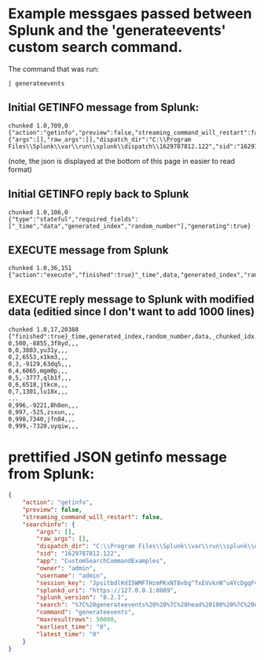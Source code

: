 # Example messgaes passed between Splunk and the 'generateevents' custom search command.

The command that was run:
```
| generateevents
```


## Initial GETINFO message from Splunk:
```
chunked 1.0,709,0
{"action":"getinfo","preview":false,"streaming_command_will_restart":false,"searchinfo":{"args":[],"raw_args":[],"dispatch_dir":"C:\\Program Files\\Splunk\\var\\run\\splunk\\dispatch\\1629787812.122","sid":"1629787812.122","app":"CustomSearchCommandExamples","owner":"admin","username":"admin","session_key":"JpsitbdlKdI5WMFTHzmPKxNT8vbg^TxEVvknN^u4YcDgqFvdtQGHmkU9sHcXKOO4U2Jm^bWpuwcUGJDfXQLA5FL7AK90oFWxKHdGuepVVP6G1xKCXDVXXWL","splunkd_uri":"https://127.0.0.1:8089","splunk_version":"8.2.1","search":"%7C%20generateevents%20%20%7C%20head%20100%20%7C%20export%20add_timestamp%3Df%20add_offset%3Dt%20segmentation%3Draw","command":"generateevents","maxresultrows":50000,"earliest_time":"0","latest_time":"0"}}
```
(note, the json is displayed at the bottom of this page in easier to read format)


## Initial GETINFO reply back to Splunk
```
chunked 1.0,106,0
{"type":"stateful","required_fields":["_time","data","generated_index","random_number"],"generating":true}
```

## EXECUTE message from Splunk
```
chunked 1.0,36,151
{"action":"execute","finished":true}"_time",data,"generated_index","random_number","_chunked_idx","__mv__time","__mv_data","__mv_generated_index","__mv_random_number","__mv__chunked_idx"
```

## EXECUTE reply message to Splunk with modified data (editied since I don't want to add 1000 lines)
```
chunked 1.0,17,20388
{"finished":true}_time,generated_index,random_number,data,_chunked_idx,__mv__time,__mv__chunked_idx
0,500,-8855,3f8yd,,,
0,0,3803,yu31y,,,
0,2,6553,x1km3,,,
0,3,-9129,63dq5,,,
0,4,6065,mgm0p,,,
0,5,-3777,qlb1f,,,
0,6,6518,jtkcm,,,
0,7,1301,lu18x,,,
...
0,996,-9221,8h0en,,,
0,997,-525,zsxun,,,
0,998,7340,jfn84,,,
0,999,-7320,uyqiw,,,
```

# prettified JSON getinfo message from Splunk:
```json
{
    "action": "getinfo",
    "preview": false,
    "streaming_command_will_restart": false,
    "searchinfo": {
        "args": [],
        "raw_args": [],
        "dispatch_dir": "C:\\Program Files\\Splunk\\var\\run\\splunk\\dispatch\\1629787812.122",
        "sid": "1629787812.122",
        "app": "CustomSearchCommandExamples",
        "owner": "admin",
        "username": "admin",
        "session_key": "JpsitbdlKdI5WMFTHzmPKxNT8vbg^TxEVvknN^u4YcDgqFvdtQGHmkU9sHcXKOO4U2Jm^bWpuwcUGJDfXQLA5FL7AK90oFWxKHdGuepVVP6G1xKCXDVXXWL",
        "splunkd_uri": "https://127.0.0.1:8089",
        "splunk_version": "8.2.1",
        "search": "%7C%20generateevents%20%20%7C%20head%20100%20%7C%20export%20add_timestamp%3Df%20add_offset%3Dt%20segmentation%3Draw",
        "command": "generateevents",
        "maxresultrows": 50000,
        "earliest_time": "0",
        "latest_time": "0"
    }
}
```